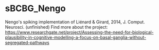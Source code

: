 # sBCBG_Nengo

Nengo's spiking implementation of Liénard &amp; Girard, 2014, J. Comput. Neurosci. (unfinished)
Find more about the project:
https://www.researchgate.net/project/Assessing-the-need-for-biological-plausibility-in-cognitive-modelling-a-focus-on-basal-ganglia-without-segregated-pathways
